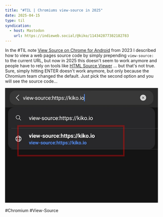 ```yaml
---
title: "#TIL | Chromiums view-source in 2025"
date: 2025-04-15
type: til
syndication:
  - host: Mastodon
    url: https://indieweb.social/@kiko/114342877382182783
---
```


In the #TIL note [View Source on Chrome for Android](/notes/2023/view-source-on-chrome-android/) from 2023 I described how to view a web pages source code by simply prepending `view-source:` to the current URL, but now in 2025 this doesn't seem to work anymore and people have to rely on tools like [HTML Source Viewer](https://trevorfox.com/tools/source-viewer/) ... but that's not true. Sure, simply hitting ENTER doesn't work anymore, but only because the Chromium team changed the default. Just pick the second option and you will see the source code...

![Android Screenshot](_attachments/Chromiums-view-source-in-2025.jpg)

#Chromium #View-Source
